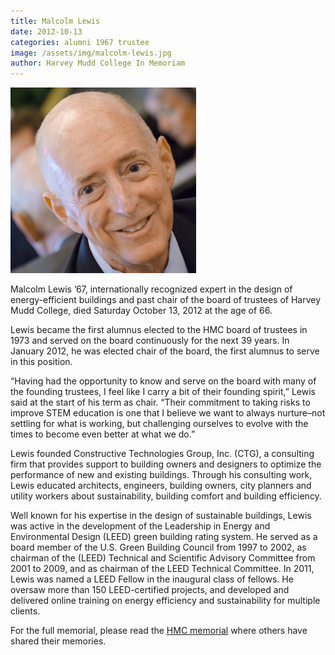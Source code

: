 ```yaml
---
title: Malcolm Lewis
date: 2012-10-13
categories: alumni 1967 trustee
image: /assets/img/malcolm-lewis.jpg
author: Harvey Mudd College In Memoriam
---
```

![Malcolm Lewis](/assets/img/malcolm-lewis.jpg)

Malcolm Lewis ’67, internationally recognized expert in the design of energy-efficient buildings and past chair of the board of trustees of Harvey Mudd College, died Saturday October 13, 2012 at the age of 66.

Lewis became the first alumnus elected to the HMC board of trustees in 1973 and served on the board continuously for the next 39 years. In January 2012, he was elected chair of the board, the first alumnus to serve in this position.

“Having had the opportunity to know and serve on the board with many of the founding trustees, I feel like I carry a bit of their founding spirit,” Lewis said at the start of his term as chair. “Their commitment to taking risks to improve STEM education is one that I believe we want to always nurture–not settling for what is working, but challenging ourselves to evolve with the times to become even better at what we do.”

Lewis founded Constructive Technologies Group, Inc. (CTG), a consulting firm that provides support to building owners and designers to optimize the performance of new and existing buildings. Through his consulting work, Lewis educated architects, engineers, building owners, city planners and utility workers about sustainability, building comfort and building efficiency.

Well known for his expertise in the design of sustainable buildings, Lewis was active in the development of the Leadership in Energy and Environmental Design (LEED) green building rating system. He served as a board member of the U.S. Green Building Council from 1997 to 2002, as chairman of the (LEED) Technical and Scientific Advisory Committee from 2001 to 2009, and as chairman of the LEED Technical Committee. In 2011, Lewis was named a LEED Fellow in the inaugural class of fellows. He oversaw more than 150 LEED-certified projects, and developed and delivered online training on energy efficiency and sustainability for multiple clients.

For the full memorial, please read the [HMC memorial](https://www.hmc.edu/in-memoriam/malcolm-lewis/) where others have shared their memories.

